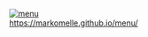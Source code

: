 [![menu](https://github.com/MarkoMelle/menu/actions/workflows/main.yml/badge.svg?branch=main)](https://github.com/MarkoMelle/menu/actions/workflows/main.yml)  
https://markomelle.github.io/menu/
